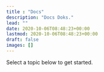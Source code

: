```yaml
---
title : "Docs"
description: "Docs Doks."
lead: ""
date: 2020-10-06T08:48:23+00:00
lastmod: 2020-10-06T08:48:23+00:00
draft: false
images: []
---
```

Select a topic below to get started. 